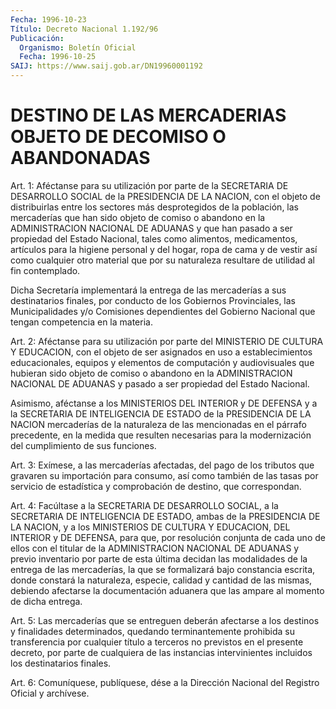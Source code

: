 ```yaml
---
Fecha: 1996-10-23
Título: Decreto Nacional 1.192/96
Publicación:
  Organismo: Boletín Oficial
  Fecha: 1996-10-25
SAIJ: https://www.saij.gob.ar/DN19960001192
---
```

# DESTINO DE LAS MERCADERIAS OBJETO DE DECOMISO O ABANDONADAS

<a id="1"></a>
Art. 1: Aféctanse para su utilización por parte de la SECRETARIA DE DESARROLLO SOCIAL de la PRESIDENCIA DE LA NACION, con el objeto de distribuirlas entre los sectores más desprotegidos de la población, las mercaderías que han sido objeto de comiso o abandono en la ADMINISTRACION NACIONAL DE ADUANAS y que han pasado a ser propiedad del Estado Nacional, tales como alimentos, medicamentos, artículos para la higiene personal y del hogar, ropa de cama y de vestir así como cualquier otro material que por su naturaleza resultare de utilidad al fin contemplado.

Dicha Secretaría implementará la entrega de las mercaderías a sus destinatarios finales, por conducto de los Gobiernos Provinciales, las Municipalidades y/o Comisiones dependientes del Gobierno Nacional que tengan competencia en la materia.

<a id="2"></a>
Art. 2: Aféctanse para su utilización por parte del MINISTERIO DE CULTURA Y EDUCACION, con el objeto de ser asignados en uso a establecimientos educacionales, equipos y elementos de computación y audiovisuales que hubieran sido objeto de comiso o abandono en la ADMINISTRACION NACIONAL DE ADUANAS y pasado a ser propiedad del Estado Nacional.

Asimismo, aféctanse a los MINISTERIOS DEL INTERIOR y DE DEFENSA y a la SECRETARIA DE INTELIGENCIA DE ESTADO de la PRESIDENCIA DE LA NACION mercaderías de la naturaleza de las mencionadas en el párrafo precedente, en la medida que resulten necesarias para la modernización del cumplimiento de sus funciones.

<a id="3"></a>
Art. 3: Exímese, a las mercaderías afectadas, del pago de los tributos que gravaren su importación para consumo, así como también de las tasas por servicio de estadística y comprobación de destino, que correspondan.

<a id="4"></a>
Art. 4: Facúltase a la SECRETARIA DE DESARROLLO SOCIAL, a la SECRETARIA DE INTELIGENCIA DE ESTADO, ambas de la PRESIDENCIA DE LA NACION, y a los MINISTERIOS DE CULTURA Y EDUCACION, DEL INTERIOR y DE DEFENSA, para que, por resolución conjunta de cada uno de ellos con el titular de la ADMINISTRACION NACIONAL DE ADUANAS y previo inventario por parte de esta última decidan las modalidades de la entrega de las mercaderías, la que se formalizará bajo constancia escrita, donde constará la naturaleza, especie, calidad y cantidad de las mismas, debiendo afectarse la documentación aduanera que las ampare al momento de dicha entrega.

<a id="5"></a>
Art. 5: Las mercaderías que se entreguen deberán afectarse a los destinos y finalidades determinados, quedando terminantemente prohibida su transferencia por cualquier título a terceros no previstos en el presente decreto, por parte de cualquiera de las instancias intervinientes incluidos los destinatarios finales.

<a id="6"></a>
Art. 6: Comuníquese, publíquese, dése a la Dirección Nacional del Registro Oficial y archívese.